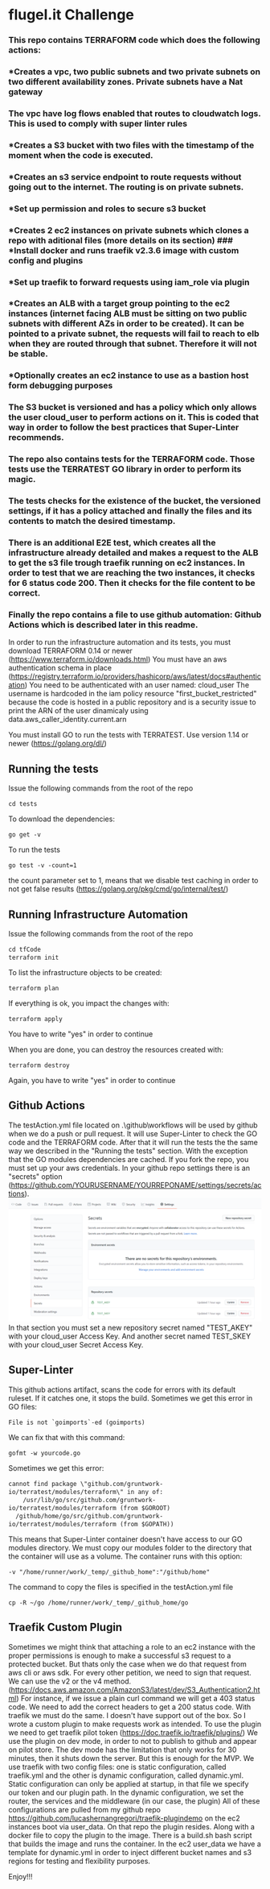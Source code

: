 # flugel.it Challenge

### This repo contains TERRAFORM code which does the following actions:
### *Creates a vpc, two public subnets and two private subnets on two different availability zones. Private subnets have a Nat gateway
### The vpc have log flows enabled that routes to cloudwatch logs. This is used to comply with super linter rules
### *Creates a S3 bucket with two files with the timestamp of the moment when the code is executed.
### *Creates an s3 service endpoint to route requests without going out to the internet. The routing is on private subnets.
### *Set up permission and roles to secure s3 bucket
### *Creates 2 ec2 instances on private subnets which clones a repo with aditional files (more details on its section) ### *Install docker and runs traefik v2.3.6 image with custom config and plugins
### *Set up traefik to forward requests using iam_role via plugin
### *Creates an ALB with a target group pointing to the ec2 instances (internet facing ALB must be sitting on two public subnets with different AZs in order to be created). It can be pointed to a private subnet, the requests will fail to reach to elb when they are routed through that subnet. Therefore it will not be stable.
### *Optionally creates an ec2 instance to use as a bastion host form debugging purposes
### The S3 bucket is versioned and has a policy which only allows the user cloud_user to perform actions on it. This is coded that way in order to follow the best practices that Super-Linter recommends.

### The repo also contains tests for the TERRAFORM code. Those tests use the TERRATEST GO library in order to perform its magic.
### The tests checks for the existence of the bucket, the versioned settings, if it has a policy attached and finally the files and its contents to match the desired timestamp.
### There is an additional E2E test, which creates all the infrastructure already detailed and makes a request to the ALB to get the s3 file trough traefik running on ec2 instances. In order to test that we are reaching the two instances, it checks for 6 status code 200. Then it checks for the file content to be correct.

### Finally the repo contains a file to use github automation: Github Actions which is described later in this readme.

In order to run the infrastructure automation and its tests, you must download TERRAFORM 0.14 or newer (https://www.terraform.io/downloads.html)
You must have an aws authentication schema in place (https://registry.terraform.io/providers/hashicorp/aws/latest/docs#authentication)
You need to be authenticated with an user named: cloud_user
The username is hardcoded in the iam policy resource "first_bucket_restricted" because the code is hosted in a public repository and is a security issue to print the ARN of the user dinamicaly using data.aws_caller_identity.current.arn

You must install GO to run the tests with TERRATEST. Use version 1.14 or newer (https://golang.org/dl/)

## Running the tests
Issue the following commands from the root of the repo
```
cd tests
```

To download the dependencies:
```
go get -v
```

To run the tests 
```
go test -v -count=1
```

the count parameter set to 1, means that we disable test caching in order to not get false results (https://golang.org/pkg/cmd/go/internal/test/)

## Running Infrastructure Automation
Issue the following commands from the root of the repo
```
cd tfCode
terraform init
```

To list the infrastructure objects to be created:
```
terraform plan
```

If everything is ok, you impact the changes with:
```
terraform apply
```

You have to write "yes" in order to continue

When you are done, you can destroy the resources created with:
```
terraform destroy
```
Again, you have to write "yes" in order to continue

## Github Actions
The testAction.yml file located on .\github\workflows will be used by github when we do a push or pull request.
It will use Super-Linter to check the GO code and the TERRAFORM code.
After that it will run the tests the the same way we described in the "Running the tests" section. With the exception that the GO modules dependencies are cached.
If you fork the repo, you must set up your aws credentials. In your github repo settings there is an "secrets" option (https://github.com/YOURUSERNAME/YOURREPONAME/settings/secrets/actions).
![Alt text](docs/githubSecret.png?raw=true "Secrets")
In that section you must set a new repository secret named "TEST_AKEY" with your cloud_user Access Key.
And another secret named TEST_SKEY with your cloud_user Secret Access Key.

## Super-Linter
This github actions artifact, scans the code for errors with its default ruleset. If it catches one, it stops the build.
Sometimes we get this error in GO files:
```
File is not `goimports`-ed (goimports)
```
We can fix that with this command:
```
gofmt -w yourcode.go
```

Sometimes we get this error:
```
cannot find package \"github.com/gruntwork-io/terratest/modules/terraform\" in any of:
	/usr/lib/go/src/github.com/gruntwork-io/terratest/modules/terraform (from $GOROOT)
  /github/home/go/src/github.com/gruntwork-io/terratest/modules/terraform (from $GOPATH))
```
This means that Super-Linter container doesn't have access to our GO modules directory.
We must copy our modules folder to the directory that the container will use as a volume.
The container runs with this option:
```
-v "/home/runner/work/_temp/_github_home":"/github/home"
```

The command to copy the files is specified in the testAction.yml file
```
cp -R ~/go /home/runner/work/_temp/_github_home/go
```
## Traefik Custom Plugin
Sometimes we might think that attaching a role to an ec2 instance with the proper permissions is enough to make a successful s3 request to a protected bucket.
But thats only the case when we do that request from aws cli or aws sdk.
For every other petition, we need to sign that request. We can use the v2 or the v4 method. (https://docs.aws.amazon.com/AmazonS3/latest/dev/S3_Authentication2.html)
For instance, if we issue a plain curl command we will get a 403 status code. We need to add the correct headers to get a 200 status code.
With traefik we must do the same. I doesn't have support out of the box. So I wrote a custom plugin to make requests work as intended.
To use the plugin we need to get traefik pilot token (https://doc.traefik.io/traefik/plugins/)
We use the plugin on dev mode, in order to not to publish to github and appear on pilot store. The dev mode has the limitation that only works for 30 minutes, then it shuts down the server. But this is enough for the MVP.
We use traefik with two config files: one is static configuration, called traefik.yml and the other is dynamic configuration, called dynamic.yml.
Static configuration can only be applied at startup, in that file we specify our token and our plugin path.
In the dynamic configuration, we set the router, the services and the middleware (in our case, the plugin)
All of these configurations are pulled from my github repo https://github.com/lucashernangregori/traefik-plugindemo on the ec2 instances boot via user_data.
On that repo the plugin resides. Along with a docker file to copy the plugin to the image.
There is a build.sh bash script that builds the image and runs the container.
In the ec2 user_data we have a template for dynamic.yml in order to inject different bucket names and s3 regions for testing and flexibility purposes.


Enjoy!!!